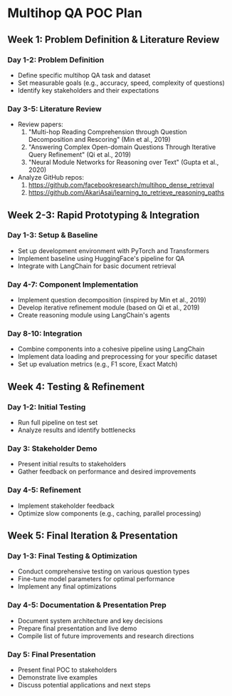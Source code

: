 # Multihop QA POC Plan

## Week 1: Problem Definition & Literature Review

### Day 1-2: Problem Definition
- Define specific multihop QA task and dataset
- Set measurable goals (e.g., accuracy, speed, complexity of questions)
- Identify key stakeholders and their expectations

### Day 3-5: Literature Review
- Review papers: 
  1. "Multi-hop Reading Comprehension through Question Decomposition and Rescoring" (Min et al., 2019)
  2. "Answering Complex Open-domain Questions Through Iterative Query Refinement" (Qi et al., 2019)
  3. "Neural Module Networks for Reasoning over Text" (Gupta et al., 2020)
- Analyze GitHub repos:
  1. https://github.com/facebookresearch/multihop_dense_retrieval
  2. https://github.com/AkariAsai/learning_to_retrieve_reasoning_paths

## Week 2-3: Rapid Prototyping & Integration

### Day 1-3: Setup & Baseline
- Set up development environment with PyTorch and Transformers
- Implement baseline using HuggingFace's pipeline for QA
- Integrate with LangChain for basic document retrieval

### Day 4-7: Component Implementation
- Implement question decomposition (inspired by Min et al., 2019)
- Develop iterative refinement module (based on Qi et al., 2019)
- Create reasoning module using LangChain's agents

### Day 8-10: Integration
- Combine components into a cohesive pipeline using LangChain
- Implement data loading and preprocessing for your specific dataset
- Set up evaluation metrics (e.g., F1 score, Exact Match)

## Week 4: Testing & Refinement

### Day 1-2: Initial Testing
- Run full pipeline on test set
- Analyze results and identify bottlenecks

### Day 3: Stakeholder Demo
- Present initial results to stakeholders
- Gather feedback on performance and desired improvements

### Day 4-5: Refinement
- Implement stakeholder feedback
- Optimize slow components (e.g., caching, parallel processing)

## Week 5: Final Iteration & Presentation

### Day 1-3: Final Testing & Optimization
- Conduct comprehensive testing on various question types
- Fine-tune model parameters for optimal performance
- Implement any final optimizations

### Day 4-5: Documentation & Presentation Prep
- Document system architecture and key decisions
- Prepare final presentation and live demo
- Compile list of future improvements and research directions

### Day 5: Final Presentation
- Present final POC to stakeholders
- Demonstrate live examples
- Discuss potential applications and next steps

